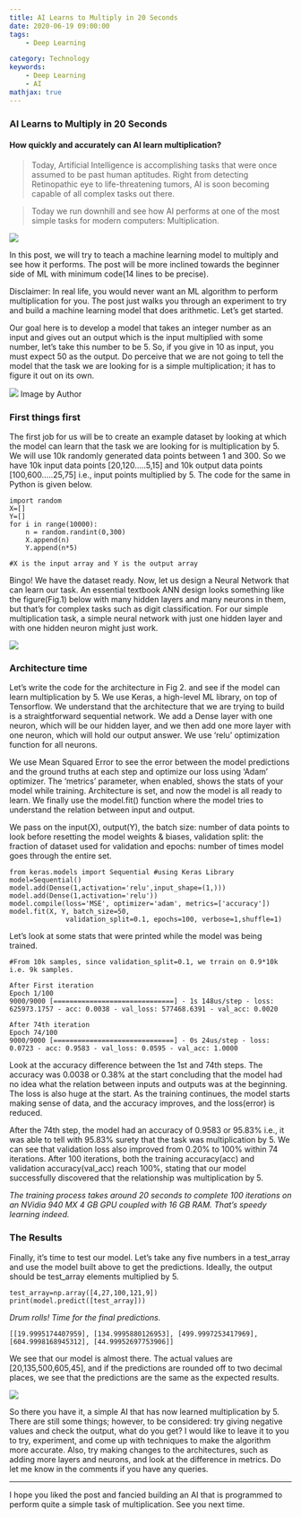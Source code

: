 ```yaml
---
title: AI Learns to Multiply in 20 Seconds
date: 2020-06-19 09:00:00
tags:
    - Deep Learning

category: Technology 
keywords:
    - Deep Learning
    - AI
mathjax: true
---
```


### AI Learns to Multiply in 20 Seconds

#### How quickly and accurately can AI learn multiplication?

> Today, Artificial Intelligence is accomplishing tasks that were once assumed to
> be past human aptitudes. Right from detecting Retinopathic eye to
life-threatening tumors, AI is soon becoming capable of all complex tasks out
there.

> Today we run downhill and see how AI performs at one of the most simple tasks
> for modern computers: Multiplication.

![](https://cdn-images-1.medium.com/max/1800/1*EpLVXD5q6qgcwHr5WEbTBw.png)


In this post, we will try to teach a machine learning model to multiply and see
how it performs. The post will be more inclined towards the beginner side of ML
with minimum code(14 lines to be precise).

Disclaimer: In real life, you would never want an ML algorithm to perform
multiplication for you. The post just walks you through an experiment to try and
build a machine learning model that does arithmetic. Let’s get started.

Our goal here is to develop a model that takes an integer number as an input and
gives out an output which is the input multiplied with some number, let’s take
this number to be 5. So, if you give in 10 as input, you must expect 50 as the
output. Do perceive that we are not going to tell the model that the task we are
looking for is a simple multiplication; it has to figure it out on its own.

![](https://cdn-images-1.medium.com/max/1200/1*At95dUAtP7GegmerbTEX1A.png)
<span class="figcaption_hack">Image by Author</span>

### First things first

The first job for us will be to create an example dataset by looking at which
the model can learn that the task we are looking for is multiplication by 5. We
will use 10k randomly generated data points between 1 and 300. So we have 10k
input data points [20,120…..5,15] and 10k output data points [100,600…..25,75]
i.e., input points multiplied by 5. The code for the same in Python is given
below.

    import random
    X=[]
    Y=[]
    for i in range(10000):
        n = random.randint(0,300)
        X.append(n)
        Y.append(n*5)

    #X is the input array and Y is the output array

Bingo! We have the dataset ready. Now, let us design a Neural Network that can
learn our task. An essential textbook ANN design looks something like the
figure(Fig.1) below with many hidden layers and many neurons in them, but that’s
for complex tasks such as digit classification. For our simple multiplication
task, a simple neural network with just one hidden layer and with one hidden
neuron might just work.

![](https://cdn-images-1.medium.com/max/1200/1*6kJCmu7qwE8G_EUqzMjuGQ.png)


### Architecture time

Let’s write the code for the architecture in Fig 2. and see if the model can
learn multiplication by 5. We use Keras, a high-level ML library, on top of
Tensorflow. We understand that the architecture that we are trying to build is a
straightforward sequential network. We add a Dense layer with one neuron, which
will be our hidden layer, and we then add one more layer with one neuron, which
will hold our output answer. We use ‘relu’ optimization function for all
neurons.

We use Mean Squared Error to see the error between the model predictions and the
ground truths at each step and optimize our loss using ‘Adam’ optimizer. The
‘metrics’ parameter, when enabled, shows the stats of your model while training.
Architecture is set, and now the model is all ready to learn. We finally use the
model.fit() function where the model tries to understand the relation between
input and output.

We pass on the input(X), output(Y), the batch size: number of data points to
look before resetting the model weights & biases, validation split: the fraction
of dataset used for validation and epochs: number of times model goes through
the entire set.

    from keras.models import Sequential #using Keras Library
    model=Sequential()
    model.add(Dense(1,activation='relu',input_shape=(1,)))
    model.add(Dense(1,activation='relu'))
    model.compile(loss='MSE', optimizer='adam', metrics=['accuracy'])
    model.fit(X, Y, batch_size=50,
                  validation_split=0.1, epochs=100, verbose=1,shuffle=1)

Let’s look at some stats that were printed while the model was being trained.

    #From 10k samples, since validation_split=0.1, we trrain on 0.9*10k i.e. 9k samples.

    After First iteration
    Epoch 1/100
    9000/9000 [==============================] - 1s 148us/step - loss: 625973.1757 - acc: 0.0038 - val_loss: 577468.6391 - val_acc: 0.0020

    After 74th iteration
    Epoch 74/100
    9000/9000 [==============================] - 0s 24us/step - loss: 0.0723 - acc: 0.9583 - val_loss: 0.0595 - val_acc: 1.0000

Look at the accuracy difference between the 1st and 74th steps. The accuracy was
0.0038 or 0.38% at the start concluding that the model had no idea what the
relation between inputs and outputs was at the beginning. The loss is also huge
at the start. As the training continues, the model starts making sense of data,
and the accuracy improves, and the loss(error) is reduced.

After the 74th step, the model had an accuracy of 0.9583 or 95.83% i.e., it was
able to tell with 95.83% surety that the task was multiplication by 5. We can
see that validation loss also improved from 0.20% to 100% within 74 iterations.
After 100 iterations, both the training accuracy(acc) and validation
accuracy(val_acc) reach 100%, stating that our model successfully discovered
that the relationship was multiplication by 5.

*The training process takes around 20 seconds to complete 100 iterations on an
NVidia 940 MX 4 GB GPU coupled with 16 GB RAM. That’s speedy learning indeed.*

### The Results

Finally, it’s time to test our model. Let’s take any five numbers in a
test_array and use the model built above to get the predictions. Ideally, the
output should be test_array elements multiplied by 5.

    test_array=np.array([4,27,100,121,9])
    print(model.predict([test_array]))

*Drum rolls! Time for the final predictions.*

    [[19.9995174407959], [134.9995880126953], [499.9997253417969], [604.9998168945312], [44.99952697753906]]

We see that our model is almost there. The actual values are
[20,135,500,605,45], and if the predictions are rounded off to two decimal
places, we see that the predictions are the same as the expected results.

![](https://cdn-images-1.medium.com/max/1200/1*n6hTDmetNQ1uvCdi69WAWQ.png)


So there you have it, a simple AI that has now learned multiplication by 5.
There are still some things; however, to be considered: try giving negative
values and check the output, what do you get? I would like to leave it to you to
try, experiment, and come up with techniques to make the algorithm more
accurate. Also, try making changes to the architectures, such as adding more
layers and neurons, and look at the difference in metrics. Do let me know in the
comments if you have any queries.

*****

I hope you liked the post and fancied building an AI that is programmed to
perform quite a simple task of multiplication. See you next time.
